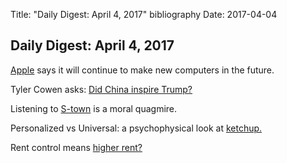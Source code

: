 Title: "Daily Digest: April 4, 2017" bibliography Date: 2017-04-04

## Daily Digest: April 4, 2017

[Apple][1] says it will continue to make new computers in the future.

Tyler Cowen asks: [Did China inspire Trump?][2]

Listening to [S-town][3] is a moral quagmire.

Personalized vs Universal: a psychophysical look at [ketchup.][4]

Rent control means [higher rent?][5]



[1]: https://daringfireball.net/2017/04/the_mac_pro_lives
[2]: https://www.bloomberg.com/view/articles/2017-04-03/china-s-success-explains-authoritarianism-s-allure
[3]: http://www.vox.com/culture/2017/3/30/15084224/s-town-review-controversial-podcast-privacy
[4]: http://www.newyorker.com/magazine/2004/09/06/the-ketchup-conundrum
[5]: http://www.cbc.ca/news/business/cibc-rent-control-1.4053228
